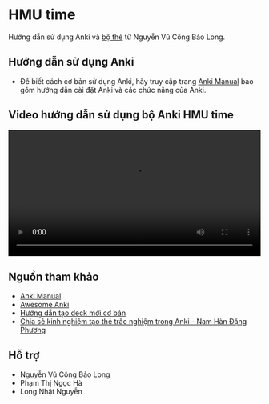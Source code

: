 # HMU time

Hướng dẫn sử dụng Anki và [bộ thẻ](HMU-time.apkg) từ Nguyễn Vũ Công Bảo Long.

## Hướng dẫn sử dụng Anki

- Để biết cách cơ bản sử dụng Anki, hãy truy cập trang [Anki Manual](https://docs.ankiweb.net/) bao gồm hướng dẫn cài đặt Anki và các chức năng của Anki.

## Video hướng dẫn sử dụng bộ Anki HMU time

<video width="100%" controls>
  <source src="huong_dan.mp4" type="video/mp4">
</video>

## Nguồn tham khảo

- [Anki Manual](https://docs.ankiweb.net/)
- [Awesome Anki](https://github.com/tianshanghong/awesome-anki)
- [Hướng dẫn tạo deck mới cơ bản](create-new-deck)
- [Chia sẻ kinh nghiệm tạo thẻ trắc nghiệm trong Anki - Nam Hàn Đặng Phương](Chia-se-kinh-nghiem-tao-the-trac-nghiem-trong-Anki_Nam-Han-Dang-Phuong.pdf)

## Hỗ trợ

- Nguyễn Vũ Công Bảo Long
- Phạm Thị Ngọc Hà
- Long Nhật Nguyễn
